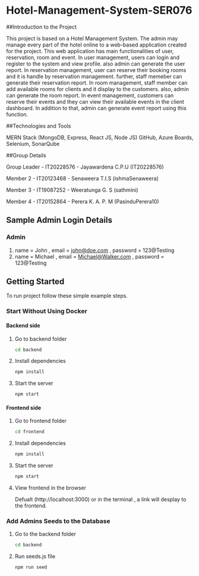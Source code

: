 # Hotel-Management-System-SER076

##Introduction to the Project

This project is based on a Hotel Management System. The admin may manage every part of the hotel online to a web-based application created for the project. This web application has main functionalities of user, reservation, room and event. In user management, users can login and register to the system and view profile. also admin can generate the user report. In reservation management, user can reserve their booking rooms and it is handle by reservation management. further, staff memeber can generate their reservation report. In room management, staff member can add available rooms for clients and it display to the customers. also, admin can generate the room report. In event management, customers can reserve their events and they can view their available events in the client dashboard. In addition to that, admin can generate event report using this function.


##Technologies and Tools

MERN Stack (MongoDB, Express, React JS, Node JS)
GitHub, Azure Boards, Selenium, SonarQube

##Group Details

Group Leader - IT20228576 - Jayawardena C.P.U (IT20228576)

Member 2     - IT20123468 - Senaweera T.I.S (ishmaSenaweera)

Member 3     - IT19087252 - Weeratunga G. S (sathmini)

Member 4     - IT20152864 - Perera K. A. P. M (PasinduPerera10)

## Sample Admin Login Details

### Admin

1. name = John , email = john@doe.com , password = 123@Testing
2. name = Michael , email = Michael@Walker.com , password = 123@Testing

## Getting Started

To run project follow these simple example steps.

### Start Without Using Docker

#### Backend side

1. Go to backend folder
   ```sh
   cd backend
   ```
2. Install dependencies
   ```sh
   npm install
   ```
3. Start the server
   ```sh
   npm start
   ```

#### Frontend side

1. Go to frontend folder
   ```sh
   cd frontend
   ```
2. Install dependencies
   ```sh
   npm install
   ```
3. Start the server
   ```sh
   npm start
   ```
4. View frontend in the browser

   Defualt (http://localhost:3000) or in the terminal , a link will desplay to the frontend.
   
### Add Admins Seeds to the Database

1. Go to the backend folder
   ```sh
   cd backend
   ```

2. Run seeds.js file
   ```sh
   npm run seed
   ```
